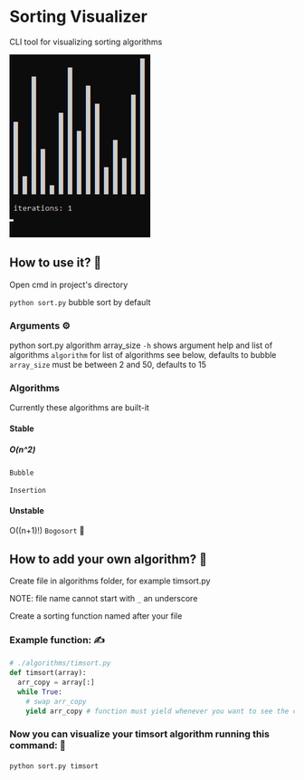 # Sorting Visualizer
CLI tool for visualizing sorting algorithms

![Alt text](/example.gif?raw=true)

##  How to use it? 🤔

Open cmd in project's directory

`python sort.py` bubble sort by default

### Arguments ⚙️

python sort.py algorithm array_size
`-h` shows argument help and list of algorithms
`algorithm` for list of algorithms see below, defaults to bubble
`array_size` must be between 2 and 50, defaults to 15

### Algorithms
Currently these algorithms are built-it

#### Stable

##### O(n^2)

`Bubble` 

`Insertion`

#### Unstable
O((n+1)!)
`Bogosort` 💩


## How to add your own algorithm? 💪

Create file in algorithms folder, for example timsort.py

NOTE: file name cannot start with `_` an underscore

Create a sorting function named after your file

### Example function: ✍️
```py
# ./algorithms/timsort.py
def timsort(array):
  arr_copy = array[:]
  while True:
    # swap arr_copy
    yield arr_copy # function must yield whenever you want to see the change
```

### Now you can visualize your timsort algorithm running this command: 👀

`python sort.py timsort`

